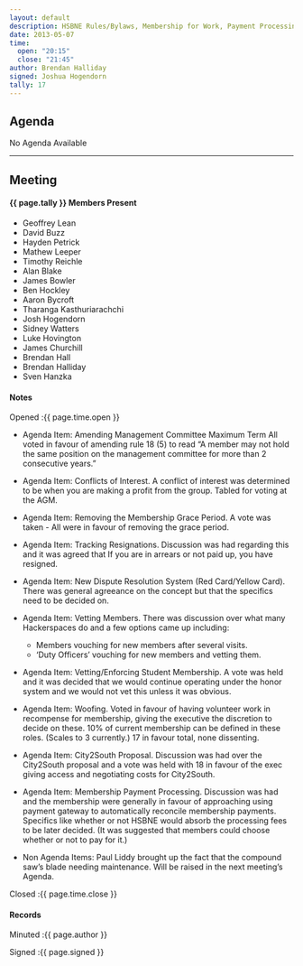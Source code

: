 ```yaml
---
layout: default
description: HSBNE Rules/Bylaws, Membership for Work, Payment Processing
date: 2013-05-07
time:
  open: "20:15"
  close: "21:45"
author: Brendan Halliday
signed: Joshua Hogendorn
tally: 17
---
```


## Agenda

No Agenda Available

---

## Meeting

#### {{ page.tally }} Members Present

* Geoffrey Lean
* David Buzz
* Hayden Petrick
* Mathew Leeper
* Timothy Reichle
* Alan Blake
* James Bowler
* Ben Hockley
* Aaron Bycroft
* Tharanga Kasthuriarachchi
* Josh Hogendorn
* Sidney Watters
* Luke Hovington
* James Churchill
* Brendan Hall
* Brendan Halliday
* Sven Hanzka

#### Notes

Opened
:{{ page.time.open }}

* Agenda Item: Amending Management Committee Maximum Term
  All voted in favour of amending rule 18 (5) to read “A member may not hold the same position on the management committee for more than 2 consecutive years.”

* Agenda Item: Conflicts of Interest.
  A conflict of interest was determined to be when you are making a profit from the group. Tabled for voting at the AGM.

* Agenda Item: Removing the Membership Grace Period.
  A vote was taken - All were in favour of removing the grace period.

* Agenda Item: Tracking Resignations.
  Discussion was had regarding this and it was agreed that If you are in arrears or not paid up, you have resigned.

* Agenda Item: New Dispute Resolution System (Red Card/Yellow Card).
  There was general agreeance on the concept but that the specifics need to be decided on.

* Agenda Item: Vetting Members.
  There was discussion over what many Hackerspaces do and a few options came up including:

  - Members vouching for new members after several visits.
  - ‘Duty Officers’ vouching for new members and vetting them.

* Agenda Item: Vetting/Enforcing Student Membership.
  A vote was held and it was decided that we would continue operating under the honor system and we would not vet this unless it was obvious.

* Agenda Item: Woofing.
  Voted in favour of having volunteer work in recompense for membership, giving the executive the discretion to decide on these. 10% of current membership can be defined in these roles. (Scales to 3 currently.) 17 in favour total, none dissenting.

* Agenda Item: City2South Proposal.
  Discussion was had over the City2South proposal and a vote was held with 18 in favour of the exec giving access and negotiating costs for City2South.

* Agenda Item: Membership Payment Processing.
  Discussion was had and the membership were generally in favour of approaching using payment gateway to automatically reconcile membership payments. Specifics like whether or not HSBNE would absorb the processing fees to be later decided. (It was suggested that members could choose whether or not to pay for it.)

* Non Agenda Items:
  Paul Liddy brought up the fact that the compound saw’s blade needing maintenance. Will be raised in the next meeting’s Agenda.

Closed
:{{ page.time.close }}

#### Records

Minuted
:{{ page.author }}

Signed
:{{ page.signed }}
